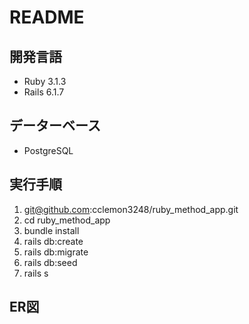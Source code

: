 # README

## 開発言語
- Ruby 3.1.3
- Rails 6.1.7

## データーベース
- PostgreSQL

## 実行手順
1. git@github.com:cclemon3248/ruby_method_app.git  
1. cd ruby_method_app  
1. bundle install  
1. rails db:create  
1. rails db:migrate  
1. rails db:seed
1. rails s

## ER図
